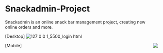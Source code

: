 # Snackadmin-Project
 Snackadmin is an online snack bar management project, creating new online orders and more.

[Desktop]
![127 0 0 1_5500_login html](https://user-images.githubusercontent.com/100738882/232190366-55c99580-0218-443c-8067-a3ac5894a581.png)

[Mobile]
<img align="right" src="https://user-images.githubusercontent.com/100738882/232190380-2a2a87cd-55d9-4c9b-9bcd-403d89a4ad93.png">
